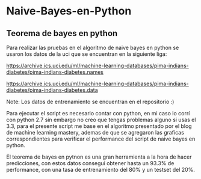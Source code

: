 # Naive-Bayes-en-Python
<h2>Teorema de bayes en python</h2>

Para realizar las pruebas en el algoritmo de naive bayes en python se usaron los datos de la uci que se encuentran en la siguiente liga:

https://archive.ics.uci.edu/ml/machine-learning-databases/pima-indians-diabetes/pima-indians-diabetes.names

https://archive.ics.uci.edu/ml/machine-learning-databases/pima-indians-diabetes/pima-indians-diabetes.data

Note: Los datos de entrenamiento se encuentran en el repositorio :)

Para ejecutar el script es necesario contar con python, en mi caso lo corrí con python 2.7 sin embargo no creo que tengas problemas alguno si usas el 3.3, para el presente script me base en el algoritmo presentado por el blog de machine learning mastery, ademas de que se agregaron las graficas correspondientes para verificar el performance del script de naive bayes en python.

El teorema de bayes en pytnon es una gran herramienta a la hora de hacer predicciones, con estos datos conseguí obtener hasta un 93.3% de performance, con una tasa de entrenamiento del 80% y un testset del 20%.
